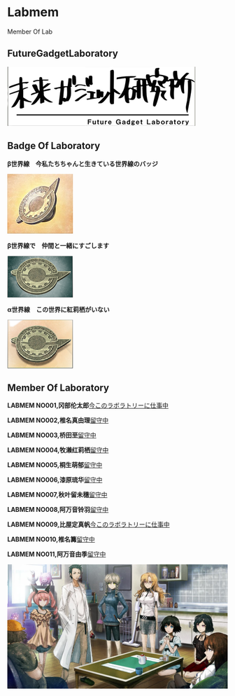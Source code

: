 # Labmem
Member Of Lab

## FutureGadgetLaboratory
![LabPicture](https://github.com/Future-Gadget-Laboratory/Labmem/blob/master/%E6%9C%AA%E6%9D%A5%E9%81%93%E5%85%B7%E7%A0%94%E7%A9%B6%E6%89%80-2.png)

## Badge Of Laboratory
**β世界線　今私たちちゃんと生きている世界線のバッジ**

![CurrentBadge](https://github.com/Future-Gadget-Laboratory/Labmem/blob/master/%E6%9C%AA%E6%9D%A5%E9%81%93%E5%85%B7%E7%A0%94%E7%A9%B6%E6%89%80-%E5%BE%BD%E7%AB%A0-2-min.jpg )

**β世界線で　仲間と一緒にすごします**

![CurrentBadge](https://github.com/Future-Gadget-Laboratory/Labmem/blob/master/%E5%BE%BD%E7%AB%A0%CE%B2-2-min.png )

**α世界線　この世界に紅莉栖がいない**

![CurrentBadge](https://github.com/Future-Gadget-Laboratory/Labmem/blob/master/%E5%BE%BD%E7%AB%A0%CE%B1-2-min.png )
## Member Of Laboratory

**LABMEM NO001,冈部伦太郎**[今このラボラトリーに仕事中](https://github.com/smallclover)

**LABMEM NO002,椎名真由理**[留守中]()

**LABMEM NO003,桥田至**[留守中]()

**LABMEM NO004,牧濑红莉栖**[留守中]()

**LABMEM NO005,桐生萌郁**[留守中]()

**LABMEM NO006,漆原琉华**[留守中]()

**LABMEM NO007,秋叶留未穗**[留守中]()

**LABMEM NO008,阿万音铃羽**[留守中]()

**LABMEM NO009,比屋定真帆**[今このラボラトリーに仕事中](https://github.com/netsails)

**LABMEM NO010,椎名篝**[留守中]()

**LABMEM NO011,阿万音由季**[留守中]()

![LabMemberPicture](https://github.com/Future-Gadget-Laboratory/Labmem/blob/master/%E6%9C%AA%E6%9D%A5%E3%82%AC%E3%82%B8%E3%82%A7%E3%83%83%E3%83%88%E7%A0%94%E7%A9%B6%E6%89%80.jpg)
